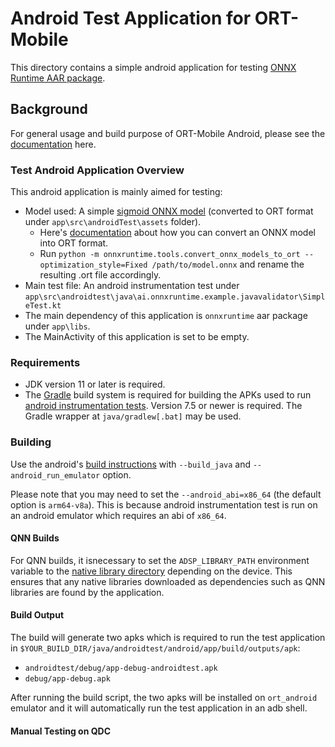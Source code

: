 # Android Test Application for ORT-Mobile

This directory contains a simple android application for testing [ONNX Runtime AAR package](https://onnxruntime.ai/docs/build/android.html#build-android-archive-aar).

## Background

For general usage and build purpose of ORT-Mobile Android, please see the [documentation](https://onnxruntime.ai/docs/tutorials/mobile/) here.

### Test Android Application Overview

This android application is mainly aimed for testing:

- Model used: A simple [sigmoid ONNX model](https://github.com/onnx/onnx/blob/f9b0cc99344869c246b8f4011b8586a39841284c/onnx/backend/test/data/node/test_sigmoid/model.onnx) (converted to ORT format under `app\src\androidTest\assets` folder).
    - Here's [documentation](https://onnxruntime.ai/docs/reference/ort-format-models.html#convert-onnx-models-to-ort-format) about how you can convert an ONNX model into ORT format.
    - Run `python -m onnxruntime.tools.convert_onnx_models_to_ort --optimization_style=Fixed /path/to/model.onnx` and rename the resulting .ort file accordingly.
- Main test file: An android instrumentation test under `app\src\androidtest\java\ai.onnxruntime.example.javavalidator\SimpleTest.kt`
- The main dependency of this application is `onnxruntime` aar package under `app\libs`.
- The MainActivity of this application is set to be empty.

### Requirements

- JDK version 11 or later is required.
- The [Gradle](https://gradle.org/) build system is required for building the APKs used to run [android instrumentation tests](https://source.android.com/compatibility/tests/development/instrumentation). Version 7.5 or newer is required.
  The Gradle wrapper at `java/gradlew[.bat]` may be used.


### Building

Use the android's [build instructions](https://onnxruntime.ai/docs/build/android.html) with `--build_java` and `--android_run_emulator` option.

Please note that you may need to set the `--android_abi=x86_64` (the default option is `arm64-v8a`). This is because android instrumentation test is run on an android emulator which requires an abi of `x86_64`.

#### QNN Builds
For QNN builds, it isnecessary to set the `ADSP_LIBRARY_PATH` environment variable to the [native library directory](https://developer.android.com/reference/android/content/pm/ApplicationInfo#nativeLibraryDir) depending on the device. This ensures that any native libraries downloaded as dependencies such as QNN libraries are found by the application.

#### Build Output

The build will generate two apks which is required to run the test application in `$YOUR_BUILD_DIR/java/androidtest/android/app/build/outputs/apk`:

* `androidtest/debug/app-debug-androidtest.apk`
* `debug/app-debug.apk`

After running the build script, the two apks will be installed on `ort_android` emulator and it will automatically run the test application in an adb shell.

#### Manual Testing on QDC
